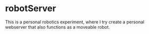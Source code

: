 # robotServer
This is a personal robotics experiment, where I try create a personal webserver that also functions as a moveable robot.
